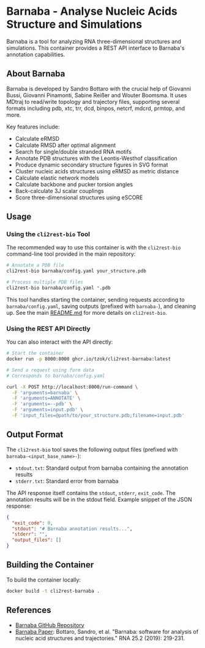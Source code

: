 # Barnaba - Analyse Nucleic Acids Structure and Simulations

Barnaba is a tool for analyzing RNA three-dimensional structures and simulations. This container provides a REST API interface to Barnaba's annotation capabilities.

## About Barnaba

Barnaba is developed by Sandro Bottaro with the crucial help of Giovanni Bussi, Giovanni Pinamonti, Sabine Reißer and Wouter Boomsma. It uses MDtraj to read/write topology and trajectory files, supporting several formats including pdb, xtc, trr, dcd, binpos, netcrf, mdcrd, prmtop, and more.

Key features include:
- Calculate eRMSD
- Calculate RMSD after optimal alignment
- Search for single/double stranded RNA motifs
- Annotate PDB structures with the Leontis-Westhof classification
- Produce dynamic secondary structure figures in SVG format
- Cluster nucleic acids structures using eRMSD as metric distance
- Calculate elastic network models
- Calculate backbone and pucker torsion angles
- Back-calculate 3J scalar couplings
- Score three-dimensional structures using eSCORE

## Usage

### Using the `cli2rest-bio` Tool

The recommended way to use this container is with the `cli2rest-bio` command-line tool provided in the main repository:

```bash
# Annotate a PDB file
cli2rest-bio barnaba/config.yaml your_structure.pdb

# Process multiple PDB files
cli2rest-bio barnaba/config.yaml *.pdb
```

This tool handles starting the container, sending requests according to `barnaba/config.yaml`, saving outputs (prefixed with `barnaba-`), and cleaning up. See the main [README.md](../README.md) for more details on `cli2rest-bio`.

### Using the REST API Directly

You can also interact with the API directly:

```bash
# Start the container
docker run -p 8000:8000 ghcr.io/tzok/cli2rest-barnaba:latest

# Send a request using form data
# Corresponds to barnaba/config.yaml

curl -X POST http://localhost:8000/run-command \
  -F 'arguments=barnaba' \
  -F 'arguments=ANNOTATE' \
  -F 'arguments=--pdb' \
  -F 'arguments=input.pdb' \
  -F 'input_files=@path/to/your_structure.pdb;filename=input.pdb'
```

## Output Format

The `cli2rest-bio` tool saves the following output files (prefixed with `barnaba-<input_base_name>-`):

- `stdout.txt`: Standard output from barnaba containing the annotation results
- `stderr.txt`: Standard error from barnaba

The API response itself contains the `stdout`, `stderr`, `exit_code`. The annotation results will be in the stdout field. Example snippet of the JSON response:

```json
{
  "exit_code": 0,
  "stdout": "# Barnaba annotation results...",
  "stderr": "",
  "output_files": []
}
```

## Building the Container

To build the container locally:

```bash
docker build -t cli2rest-barnaba .
```

## References

- [Barnaba GitHub Repository](https://github.com/srnas/barnaba)
- [Barnaba Paper](https://rnajournal.cshlp.org/content/25/2/219): Bottaro, Sandro, et al. "Barnaba: software for analysis of nucleic acid structures and trajectories." RNA 25.2 (2019): 219-231.
